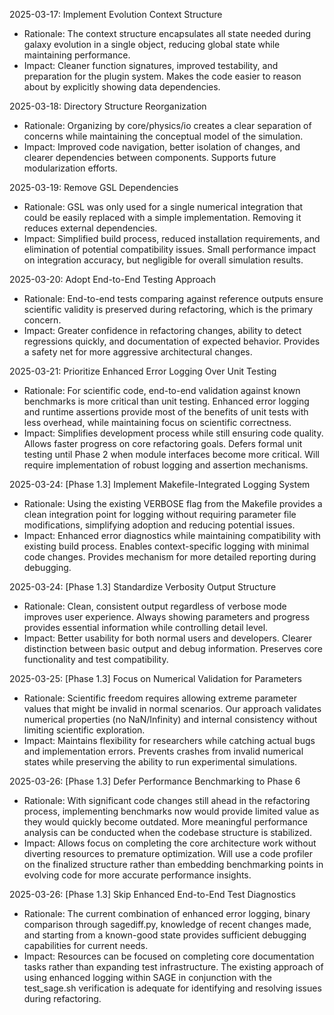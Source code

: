 <!-- Purpose: Record technical decisions -->
<!-- Update Rules:
- Add new milestones at the bottom
- 100-word limit per entry! 
- Include:
  • Decision date and phase identifier
  • Rationale
  • Impact assessment
-->

2025-03-17: Implement Evolution Context Structure
- Rationale: The context structure encapsulates all state needed during galaxy evolution in a single object, reducing global state while maintaining performance.
- Impact: Cleaner function signatures, improved testability, and preparation for the plugin system. Makes the code easier to reason about by explicitly showing data dependencies.

2025-03-18: Directory Structure Reorganization
- Rationale: Organizing by core/physics/io creates a clear separation of concerns while maintaining the conceptual model of the simulation.
- Impact: Improved code navigation, better isolation of changes, and clearer dependencies between components. Supports future modularization efforts.

2025-03-19: Remove GSL Dependencies
- Rationale: GSL was only used for a single numerical integration that could be easily replaced with a simple implementation. Removing it reduces external dependencies.
- Impact: Simplified build process, reduced installation requirements, and elimination of potential compatibility issues. Small performance impact on integration accuracy, but negligible for overall simulation results.

2025-03-20: Adopt End-to-End Testing Approach
- Rationale: End-to-end tests comparing against reference outputs ensure scientific validity is preserved during refactoring, which is the primary concern.
- Impact: Greater confidence in refactoring changes, ability to detect regressions quickly, and documentation of expected behavior. Provides a safety net for more aggressive architectural changes.

2025-03-21: Prioritize Enhanced Error Logging Over Unit Testing
- Rationale: For scientific code, end-to-end validation against known benchmarks is more critical than unit testing. Enhanced error logging and runtime assertions provide most of the benefits of unit tests with less overhead, while maintaining focus on scientific correctness.
- Impact: Simplifies development process while still ensuring code quality. Allows faster progress on core refactoring goals. Defers formal unit testing until Phase 2 when module interfaces become more critical. Will require implementation of robust logging and assertion mechanisms.

2025-03-24: [Phase 1.3] Implement Makefile-Integrated Logging System
- Rationale: Using the existing VERBOSE flag from the Makefile provides a clean integration point for logging without requiring parameter file modifications, simplifying adoption and reducing potential issues.
- Impact: Enhanced error diagnostics while maintaining compatibility with existing build process. Enables context-specific logging with minimal code changes. Provides mechanism for more detailed reporting during debugging.

2025-03-24: [Phase 1.3] Standardize Verbosity Output Structure
- Rationale: Clean, consistent output regardless of verbose mode improves user experience. Always showing parameters and progress provides essential information while controlling detail level.
- Impact: Better usability for both normal users and developers. Clearer distinction between basic output and debug information. Preserves core functionality and test compatibility.

2025-03-25: [Phase 1.3] Focus on Numerical Validation for Parameters
- Rationale: Scientific freedom requires allowing extreme parameter values that might be invalid in normal scenarios. Our approach validates numerical properties (no NaN/Infinity) and internal consistency without limiting scientific exploration.
- Impact: Maintains flexibility for researchers while catching actual bugs and implementation errors. Prevents crashes from invalid numerical states while preserving the ability to run experimental simulations.

2025-03-26: [Phase 1.3] Defer Performance Benchmarking to Phase 6
- Rationale: With significant code changes still ahead in the refactoring process, implementing benchmarks now would provide limited value as they would quickly become outdated. More meaningful performance analysis can be conducted when the codebase structure is stabilized.
- Impact: Allows focus on completing the core architecture work without diverting resources to premature optimization. Will use a code profiler on the finalized structure rather than embedding benchmarking points in evolving code for more accurate performance insights.

2025-03-26: [Phase 1.3] Skip Enhanced End-to-End Test Diagnostics
- Rationale: The current combination of enhanced error logging, binary comparison through sagediff.py, knowledge of recent changes made, and starting from a known-good state provides sufficient debugging capabilities for current needs.
- Impact: Resources can be focused on completing core documentation tasks rather than expanding test infrastructure. The existing approach of using enhanced logging within SAGE in conjunction with the test_sage.sh verification is adequate for identifying and resolving issues during refactoring.
